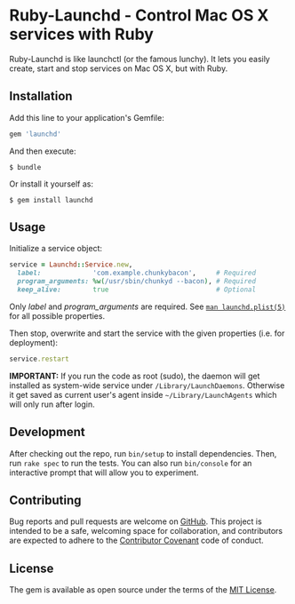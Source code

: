 # Ruby-Launchd - Control Mac OS X services with Ruby

Ruby-Launchd is like launchctl (or the famous lunchy). It lets you easily
create, start and stop services on Mac OS X, but with Ruby. 


## Installation

Add this line to your application's Gemfile:

```ruby
gem 'launchd'
```

And then execute:

    $ bundle

Or install it yourself as:

    $ gem install launchd


## Usage

Initialize a service object:

```Ruby
service = Launchd::Service.new,
  label:             'com.example.chunkybacon',     # Required
  program_arguments: %w(/usr/sbin/chunkyd --bacon), # Required
  keep_alive:        true                           # Optional
```

Only *label* and *program_arguments* are required. See
[`man launchd.plist(5)`](https://developer.apple.com/library/mac/documentation/Darwin/Reference/ManPages/man5/launchd.plist.5.html)
for all possible properties.

Then stop, overwrite and start the service with the given properties (i.e. for
deployment):

```Ruby
service.restart
```


**IMPORTANT:** If you run the code as root (sudo), the daemon will get installed as
system-wide service under `/Library/LaunchDaemons`.
Otherwise it get saved as current user's agent inside `~/Library/LaunchAgents`
which will only run after login.


## Development

After checking out the repo, run `bin/setup` to install dependencies.
Then, run `rake spec` to run the tests. You can also run `bin/console` for an
interactive prompt that will allow you to experiment.


## Contributing

Bug reports and pull requests are welcome on
[GitHub](https://github.com/bjoernalbers/ruby-launchd).
This project is intended to be a safe, welcoming space for collaboration,
and contributors are expected to adhere to the
[Contributor Covenant](contributor-covenant.org)
code of conduct.


## License

The gem is available as open source under the terms of the [MIT License](http://opensource.org/licenses/MIT).
